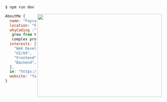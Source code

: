 

```php
$ npm run dev
```

<img align="right" width="400px" height="267px" src="https://media.giphy.com/media/Ah3zHH7hvsSB2/giphy.gif">

```jsx
AboutMe {
  name: "Faycal Oumzil",
  location: "Fes, Marokko",
  whyCoding :"My passion for web development
   grew from the thrill of solving increasingly
   complex problems, which brings me great satisfaction."
  interests: [
    "Web Development",
    "UI/UX",
    "Frontend",
    "Backend",
  ],
  in: "https://www.linkedin.com/in/faycal-oumzil-b97888250/",
  website: "faycode.netlify.code"
}
```

